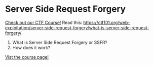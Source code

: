 # Server Side Request Forgery

[Check out our CTF Course!](https://academy.hoppersroppers.org/mod/page/view.php?id=635)
Read this: <https://ctf101.org/web-exploitation/server-side-request-forgery/what-is-server-side-request-forgery/>

1. What is Server Side Request Forgery or SSFR?
2. How does it work?



[Vist the course page!](https://academy.hoppersroppers.org/mod/page/view.php?id=635)
